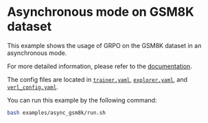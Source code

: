 # Asynchronous mode on GSM8K dataset

This example shows the usage of GRPO on the GSM8K dataset in an asynchronous mode.

For more detailed information, please refer to the [documentation](../../docs/sphinx_doc/source/tutorial/example_async_mode.md).

The config files are located in [`trainer.yaml`](trainer.yaml), [`explorer.yaml`](explorer.yaml), and [`verl_config.yaml`](verl_config.yaml).

You can run this example by the following command:

```bash
bash examples/async_gsm8k/run.sh
```
